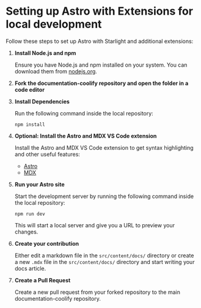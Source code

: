 # Setting up Astro with Extensions for local development

Follow these steps to set up Astro with Starlight and additional extensions:

1. **Install Node.js and npm**
   
   Ensure you have Node.js and npm installed on your system. You can download them from [nodejs.org](https://nodejs.org/).

2. **Fork the documentation-coolify repository and open the folder in a code editor**
   
3. **Install Dependencies**
   
   Run the following command inside the local repository:
   ```
   npm install
   ```

4. **Optional: Install the Astro and MDX VS Code extension**
   
   Install the Astro and MDX VS Code extension to get syntax highlighting and other useful features:
   - [Astro](https://marketplace.visualstudio.com/items?itemName=astro-build.astro-vscode)
   - [MDX](https://marketplace.visualstudio.com/items?itemName=unifiedjs.vscode-mdx)

5. **Run your Astro site**
   
   Start the development server by running the following command inside the local repository:
   ```
   npm run dev
   ```
   This will start a local server and give you a URL to preview your changes.

6. **Create your contribution**
   
   Either edit a markdown file in the `src/content/docs/` directory or create a new `.mdx` file in the `src/content/docs/` directory and start writing your docs article.


7. **Create a Pull Request**

   Create a new pull request from your forked repository to the main documentation-coolify repository.


